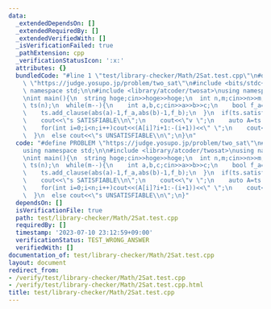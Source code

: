 ```yaml
---
data:
  _extendedDependsOn: []
  _extendedRequiredBy: []
  _extendedVerifiedWith: []
  _isVerificationFailed: true
  _pathExtension: cpp
  _verificationStatusIcon: ':x:'
  attributes: {}
  bundledCode: "#line 1 \"test/library-checker/Math/2Sat.test.cpp\"\n#define PROBLEM\
    \ \"https://judge.yosupo.jp/problem/two_sat\"\n#include <bits/stdc++.h>\nusing\
    \ namespace std;\n\n#include <library/atcoder/twosat>\nusing namespace atcoder;\n\
    \nint main(){\n  string hoge;cin>>hoge>>hoge;\n  int n,m;cin>>n>>m;\n  two_sat\
    \ ts(n);\n  while(m--){\n    int a,b,c;cin>>a>>b>>c;\n    bool f_a=a>0,f_b=b>0;\n\
    \    ts.add_clause(abs(a)-1,f_a,abs(b)-1,f_b);\n  }\n  if(ts.satisfiable()){\n\
    \    cout<<\"s SATISFIABLE\\n\";\n    cout<<\"v \";\n    auto A=ts.answer();\n\
    \    for(int i=0;i<n;i++)cout<<(A[i]?i+1:-(i+1))<<\" \";\n    cout<<\"0\\n\";\n\
    \  }\n  else cout<<\"s UNSATISFIABLE\\n\";\n}\n"
  code: "#define PROBLEM \"https://judge.yosupo.jp/problem/two_sat\"\n#include <bits/stdc++.h>\n\
    using namespace std;\n\n#include <library/atcoder/twosat>\nusing namespace atcoder;\n\
    \nint main(){\n  string hoge;cin>>hoge>>hoge;\n  int n,m;cin>>n>>m;\n  two_sat\
    \ ts(n);\n  while(m--){\n    int a,b,c;cin>>a>>b>>c;\n    bool f_a=a>0,f_b=b>0;\n\
    \    ts.add_clause(abs(a)-1,f_a,abs(b)-1,f_b);\n  }\n  if(ts.satisfiable()){\n\
    \    cout<<\"s SATISFIABLE\\n\";\n    cout<<\"v \";\n    auto A=ts.answer();\n\
    \    for(int i=0;i<n;i++)cout<<(A[i]?i+1:-(i+1))<<\" \";\n    cout<<\"0\\n\";\n\
    \  }\n  else cout<<\"s UNSATISFIABLE\\n\";\n}"
  dependsOn: []
  isVerificationFile: true
  path: test/library-checker/Math/2Sat.test.cpp
  requiredBy: []
  timestamp: '2023-07-10 23:12:59+09:00'
  verificationStatus: TEST_WRONG_ANSWER
  verifiedWith: []
documentation_of: test/library-checker/Math/2Sat.test.cpp
layout: document
redirect_from:
- /verify/test/library-checker/Math/2Sat.test.cpp
- /verify/test/library-checker/Math/2Sat.test.cpp.html
title: test/library-checker/Math/2Sat.test.cpp
---
```

